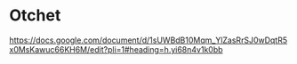 # Otchet

https://docs.google.com/document/d/1sUWBdB10Mqm_YlZasRrSJ0wDqtR5x0MsKawuc66KH6M/edit?pli=1#heading=h.yi68n4v1k0bb
